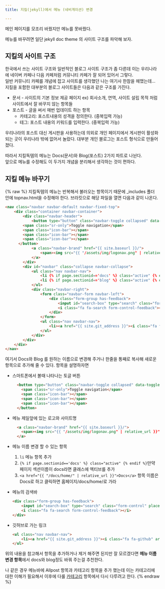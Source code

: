 ```yaml
---
title: 지킬(jekyll)에서 메뉴 (네비게이션) 변경

---
```


메인 페이지를 모조리 바꿨지만 메뉴를 못바꿨다.

메뉴를 바꾸려면 일단 jekyll doc theme 의 사이트 구조를 파악해 보자.

## 지킬의 사이트 구조

한국에서 쓰는 사이트 구조와 일반적인 블로그 사이트 구조가 좀 다른데 이는 우리나라에 네이버 카페나 다음 카페처럼 커뮤니티 카페가 잘 되어 있어서 그렇다.   
일반 커뮤니티 카페를 개념에 잡고 사이트를 생각했던 나는 여기사 한참을 헤맸는데... 지킬을 포함한 대부분의 블로그 사이트들은 다음과 같은 구조를 가진다.
  - 문서 - 사이트의 기본 정보 제공 페이지 ex) 회사소개, 연역, 사이트 설립 목적 처럼 사이트에서 잘 바꾸지 않는 항목들
  - 포스트 - 글을 써서 매번 업데이트 하는 항목
    - 카테고리: 포스트내용의 성격을 정의한다. (중복입력 가능)
    - 테그: 포스트 내용의 키워드를 입력한다. (중복입력 가능)

우리나라의 포스트 대신 게시판을 사용하는데 의외로 개인 페이지에서 게시판이 활성화 되는 곳이 우리나라 밖에 없어서 놀랐다. 대부분 개인 블로그는 포스트 형식으로 만들어 졌다.

따라서 지킬독템의 메뉴는 Docs(문서)와 Blog(포스트) 2가지 파트로 나뉜다.  
앞으로 메뉴를 수정해도 이 두가지 개념을 분리해서 생각하는 것이 편하다.



## 지킬 메뉴 바꾸기
{% raw %}
지킬독템의 메뉴는 반복해서 불러오는 항목이기 때문에 _includes 폴더 안에 topnav.html을 수정해야 한다.
브라킷으로 해당 파일을 열면 다음과 같이 나온다.
``` html
<nav class="navbar navbar-default navbar-fixed-top">
    <div class="container navbar-container">
        <div class="navbar-header">
            <button type="button" class="navbar-toggle collapsed" data-toggle="collapse" data-target="#navbar" aria-expanded="false" aria-controls="navbar">
        <span class="sr-only">Toggle navigation</span>
        <span class="icon-bar"></span>
        <span class="icon-bar"></span>
        <span class="icon-bar"></span>
      </button>
            <a class="navbar-brand" href="{{ site.baseurl }}/">
                <span><img src="{{ "/assets/img/logonav.png" | relative_url }}" alt="Logo"></span> {{ site.title }}
            </a>
        </div>
        <div id="navbar" class="collapse navbar-collapse">
            <ul class="nav navbar-nav">
                <li {% if page.sectionid=='docs' %} class="active" {% endif %}><a href="{{ "/docs/home/" | relative_url }}">Docs</a></li>
                <li {% if page.sectionid=='blog' %} class="active" {% endif %}><a href="{{ site.posts.first.url | relative_url }}">Blog</a></li>
            </ul>
            <div class="navbar-right">
                <form class="navbar-form navbar-left">
                    <div class="form-group has-feedback">
                        <input id="search-box" type="search" class="form-control" placeholder="Search...">
                        <i class="fa fa-search form-control-feedback"></i>
                    </div>
                </form>
                <ul class="nav navbar-nav">
                    <li><a href="{{ site.git_address }}"><i class="fa fa-github" aria-hidden="true"></i></a></li>
                </ul>
            </div>
        </div>
    </div>
</nav>
```

여기서 Docs와 Blog 를 원하는 이름으로 변경해 주거나 한줄을 통째로 복사해 새로운 항목으로 추가해 줄 수 있다.
항목을 설명하자면

  - 스마트폰에서 볼때 나타나는 토글 버튼
    ``` html
      <button type="button" class="navbar-toggle collapsed" data-toggle="collapse" data-target="#navbar" aria-expanded="false" aria-controls="navbar">
        <span class="sr-only">Toggle navigation</span>
        <span class="icon-bar"></span>
        <span class="icon-bar"></span>
        <span class="icon-bar"></span>
      </button>
    ```
  - 메뉴 제일앞에 있는 로고와 사이트명

    ``` html
      <a class="navbar-brand" href="{{ site.baseurl }}/">
        <span><img src="{{ "/assets/img/logonav.png" | relative_url }}" alt="Logo"></span> {{ site.title }}
      </a>
    ```

  - 메뉴 이름 변경 할 수 있는 항목
    1. `li` 메뉴 항목 추가
    2. `{% if page.sectionid=='docs' %} class="active" {% endif %}`만약 페이지 섹션이름이 docs라면 클래스에 엑티브를 추가
    3. `<a href="{{ "/docs/home/" | relative_url }}">Docs</a>` 항목 이름은 Docs로 하고 클릭하면 홈페이지/docs/home/로 가라
  - 메뉴의 검색바
    ```html
    <div class="form-group has-feedback">
        <input id="search-box" type="search" class="form-control" placeholder="Search...">
        <i class="fa fa-search form-control-feedback"></i>
    </div>
    ```
  - 깃허브로 가는 링크
    ```html
    <ul class="nav navbar-nav">
        <li><a href="{{ site.git_address }}"><i class="fa fa-github" aria-hidden="true"></i></a></li>
    </ul>
    ```

위의 내용을 참고해서 항목을 추가하거나 제거 해주면 된지만 잘 모르겠다면 **메뉴 이름 변경 항목**에서 docs와 blog정도 바꿔 주는걸 추천한다.

나 같은 경우 메뉴바에 Allpost 항목과 카테고리 항목을 추가 했는데 이는 카테고리에 대한 이해가 필요해서 이후에 다룰 [카테고리](/docs/aboutme/category) 항목에서 다시 다루려고 한다.
{% endraw %}
